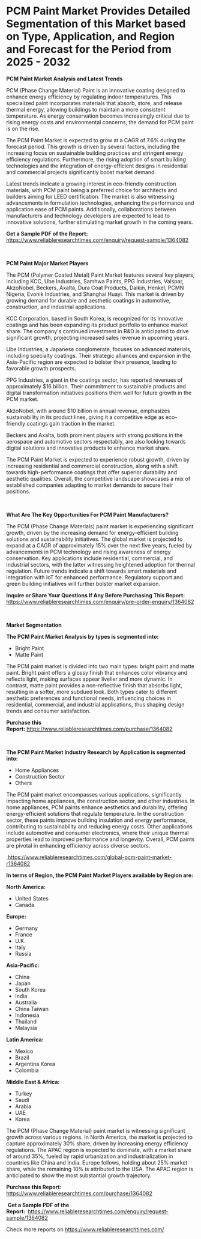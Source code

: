 <p><h1>PCM Paint Market Provides Detailed Segmentation of this Market based on Type, Application, and Region and Forecast for the Period from 2025 - 2032</h1></p><p><strong>PCM Paint Market Analysis and Latest Trends</strong></p>
<p><p>PCM (Phase Change Material) Paint is an innovative coating designed to enhance energy efficiency by regulating indoor temperatures. This specialized paint incorporates materials that absorb, store, and release thermal energy, allowing buildings to maintain a more consistent temperature. As energy conservation becomes increasingly critical due to rising energy costs and environmental concerns, the demand for PCM paint is on the rise.</p><p>The PCM Paint Market is expected to grow at a CAGR of 7.6% during the forecast period. This growth is driven by several factors, including the increasing focus on sustainable building practices and stringent energy efficiency regulations. Furthermore, the rising adoption of smart building technologies and the integration of energy-efficient designs in residential and commercial projects significantly boost market demand.</p><p>Latest trends indicate a growing interest in eco-friendly construction materials, with PCM paint being a preferred choice for architects and builders aiming for LEED certification. The market is also witnessing advancements in formulation technologies, enhancing the performance and application ease of PCM paints. Additionally, collaborations between manufacturers and technology developers are expected to lead to innovative solutions, further stimulating market growth in the coming years.</p></p>
<p><strong>Get a Sample PDF of the Report:&nbsp;</strong> <a href="https://www.reliableresearchtimes.com/enquiry/request-sample/1364082?utm_campaign=2220&utm_medium=2&utm_source=Github&utm_content=ia&utm_term=01042025&utm_id=pcm-paint">https://www.reliableresearchtimes.com/enquiry/request-sample/1364082</a></p>
<p>&nbsp;</p>
<p><strong>PCM Paint Major Market Players</strong></p>
<p><p>The PCM (Polymer Coated Metal) Paint Market features several key players, including KCC, Ube Industries, Samhwa Paints, PPG Industries, Valspar, AkzoNobel, Beckers, Axalta, Dura Coat Products, Daikin, Henkel, PCMN Nigeria, Evonik Industries, and Shanghai Huayi. This market is driven by growing demand for durable and aesthetic coatings in automotive, construction, and industrial applications.</p><p>KCC Corporation, based in South Korea, is recognized for its innovative coatings and has been expanding its product portfolio to enhance market share. The company's continued investment in R&D is anticipated to drive significant growth, projecting increased sales revenue in upcoming years.</p><p>Ube Industries, a Japanese conglomerate, focuses on advanced materials, including specialty coatings. Their strategic alliances and expansion in the Asia-Pacific region are expected to bolster their presence, leading to favorable growth prospects.</p><p>PPG Industries, a giant in the coatings sector, has reported revenues of approximately $16 billion. Their commitment to sustainable products and digital transformation initiatives positions them well for future growth in the PCM market.</p><p>AkzoNobel, with around $10 billion in annual revenue, emphasizes sustainability in its product lines, giving it a competitive edge as eco-friendly coatings gain traction in the market.</p><p>Beckers and Axalta, both prominent players with strong positions in the aerospace and automotive sectors respectably, are also looking towards digital solutions and innovative products to enhance market share.</p><p>The PCM Paint Market is expected to experience robust growth, driven by increasing residential and commercial construction, along with a shift towards high-performance coatings that offer superior durability and aesthetic qualities. Overall, the competitive landscape showcases a mix of established companies adapting to market demands to secure their positions.</p></p>
<p>&nbsp;</p>
<p><strong>What Are The Key Opportunities For PCM Paint Manufacturers?</strong></p>
<p><p>The PCM (Phase Change Materials) paint market is experiencing significant growth, driven by the increasing demand for energy-efficient building solutions and sustainability initiatives. The global market is projected to expand at a CAGR of approximately 15% over the next five years, fueled by advancements in PCM technology and rising awareness of energy conservation. Key applications include residential, commercial, and industrial sectors, with the latter witnessing heightened adoption for thermal regulation. Future trends indicate a shift towards smart materials and integration with IoT for enhanced performance. Regulatory support and green building initiatives will further bolster market expansion.</p></p>
<p><strong>Inquire or Share Your Questions If Any Before Purchasing This Report:</strong> <a href="https://www.reliableresearchtimes.com/enquiry/pre-order-enquiry/1364082?utm_campaign=2220&utm_medium=2&utm_source=Github&utm_content=ia&utm_term=01042025&utm_id=pcm-paint">https://www.reliableresearchtimes.com/enquiry/pre-order-enquiry/1364082</a></p>
<p>&nbsp;</p>
<p><strong>Market Segmentation</strong></p>
<p><strong>The PCM Paint Market Analysis by types is segmented into:</strong></p>
<p><ul><li>Bright Paint</li><li>Matte Paint</li></ul></p>
<p><p>The PCM paint market is divided into two main types: bright paint and matte paint. Bright paint offers a glossy finish that enhances color vibrancy and reflects light, making surfaces appear livelier and more dynamic. In contrast, matte paint provides a non-reflective finish that absorbs light, resulting in a softer, more subdued look. Both types cater to different aesthetic preferences and functional needs, influencing choices in residential, commercial, and industrial applications, thus shaping design trends and consumer satisfaction.</p></p>
<p><strong>Purchase this Report:&nbsp;</strong><a href="https://www.reliableresearchtimes.com/purchase/1364082?utm_campaign=2220&utm_medium=2&utm_source=Github&utm_content=ia&utm_term=01042025&utm_id=pcm-paint">https://www.reliableresearchtimes.com/purchase/1364082</a></p>
<p>&nbsp;</p>
<p><strong>The PCM Paint Market Industry Research by Application is segmented into:</strong></p>
<p><ul><li>Home Appliances</li><li>Construction Sector</li><li>Others</li></ul></p>
<p><p>The PCM paint market encompasses various applications, significantly impacting home appliances, the construction sector, and other industries. In home appliances, PCM paints enhance aesthetics and durability, offering energy-efficient solutions that regulate temperature. In the construction sector, these paints improve building insulation and energy performance, contributing to sustainability and reducing energy costs. Other applications include automotive and consumer electronics, where their unique thermal properties lead to improved performance and longevity. Overall, PCM paints are pivotal in enhancing efficiency across diverse sectors.</p></p>
<p><a href="https://www.reliableresearchtimes.com/global-pcm-paint-market-r1364082?utm_campaign=2220&utm_medium=2&utm_source=Github&utm_content=ia&utm_term=01042025&utm_id=pcm-paint">&nbsp;https://www.reliableresearchtimes.com/global-pcm-paint-market-r1364082</a></p>
<p><strong>In terms of Region, the PCM Paint Market Players available by Region are:</strong></p>
<p>
    <p> <strong> North America: </strong>
        <ul>
            <li>United States</li>
            <li>Canada</li>
        </ul>
        </p> 
    <p> <strong> Europe: </strong>
        <ul>
            <li>Germany</li>
            <li>France</li>
            <li>U.K.</li>
            <li>Italy</li>
            <li>Russia</li>
        </ul>
        </p> 
    <p> <strong> Asia-Pacific: </strong>
        <ul>
            <li>China</li>
            <li>Japan</li>
            <li>South Korea</li>
            <li>India</li>
            <li>Australia</li>
            <li>China Taiwan</li>
            <li>Indonesia</li>
            <li>Thailand</li>
            <li>Malaysia</li>
        </ul>
        </p> 
    <p> <strong> Latin America: </strong>
        <ul>
            <li>Mexico</li>
            <li>Brazil</li>
            <li>Argentina Korea</li>
            <li>Colombia</li>
        </ul>
        </p> 
    <p> <strong> Middle East & Africa: </strong>
        <ul>
            <li>Turkey</li>
            <li>Saudi</li>
            <li>Arabia</li>
            <li>UAE</li>
            <li>Korea</li>
        </ul>
    </p>
    </p>
<p><p>The PCM (Phase Change Material) paint market is witnessing significant growth across various regions. In North America, the market is projected to capture approximately 30% share, driven by increasing energy efficiency regulations. The APAC region is expected to dominate, with a market share of around 35%, fueled by rapid urbanization and industrialization in countries like China and India. Europe follows, holding about 25% market share, while the remaining 10% is attributed to the USA. The APAC region is anticipated to show the most substantial growth trajectory.</p></p>
<p><strong>Purchase this Report: </strong><a href="https://www.reliableresearchtimes.com/purchase/1364082?utm_campaign=2220&utm_medium=2&utm_source=Github&utm_content=ia&utm_term=01042025&utm_id=pcm-paint">https://www.reliableresearchtimes.com/purchase/1364082</a></p>
<p>&nbsp;<strong>Get a Sample PDF of the Report:&nbsp;&nbsp;</strong><a href="https://www.reliableresearchtimes.com/enquiry/request-sample/1364082?utm_campaign=2220&utm_medium=2&utm_source=Github&utm_content=ia&utm_term=01042025&utm_id=pcm-paint">https://www.reliableresearchtimes.com/enquiry/request-sample/1364082</a></p>
<p><strong></strong></p>
<p>Check more reports on <a href="https://www.reliableresearchtimes.com/?utm_campaign=2220&utm_medium=2&utm_source=Github&utm_content=ia&utm_term=01042025&utm_id=pcm-paint">https://www.reliableresearchtimes.com/</a></p>